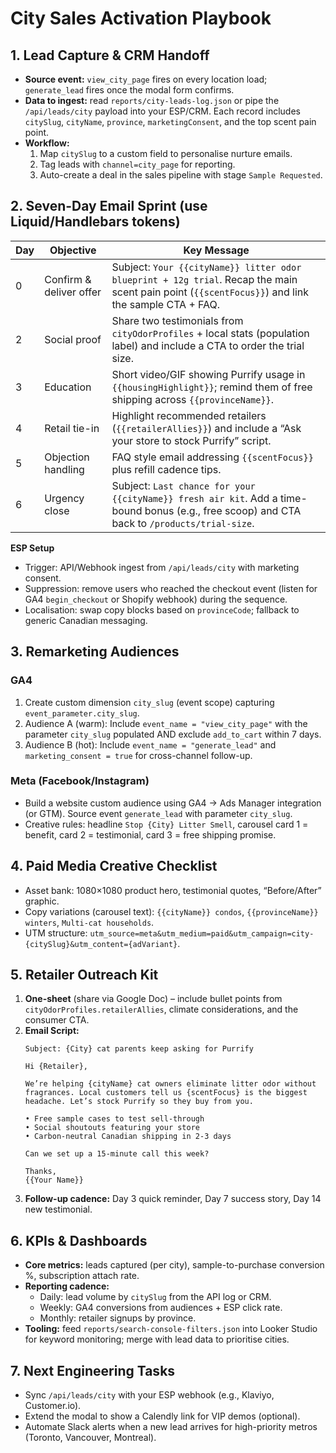 # City Sales Activation Playbook

## 1. Lead Capture & CRM Handoff
- **Source event:** `view_city_page` fires on every location load; `generate_lead` fires once the modal form confirms.
- **Data to ingest:** read `reports/city-leads-log.json` or pipe the `/api/leads/city` payload into your ESP/CRM. Each record includes `citySlug`, `cityName`, `province`, `marketingConsent`, and the top scent pain point.
- **Workflow:**
  1. Map `citySlug` to a custom field to personalise nurture emails.
  2. Tag leads with `channel=city_page` for reporting.
  3. Auto-create a deal in the sales pipeline with stage `Sample Requested`.

## 2. Seven-Day Email Sprint (use Liquid/Handlebars tokens)
| Day | Objective | Key Message |
| --- | --- | --- |
| 0 | Confirm & deliver offer | Subject: `Your {{cityName}} litter odor blueprint + 12g trial`. Recap the main scent pain point (`{{scentFocus}}`) and link the sample CTA + FAQ.
| 2 | Social proof | Share two testimonials from `cityOdorProfiles` + local stats (population label) and include a CTA to order the trial size.
| 3 | Education | Short video/GIF showing Purrify usage in `{{housingHighlight}}`; remind them of free shipping across `{{provinceName}}`.
| 4 | Retail tie-in | Highlight recommended retailers (`{{retailerAllies}}`) and include a “Ask your store to stock Purrify” script.
| 5 | Objection handling | FAQ style email addressing `{{scentFocus}}` plus refill cadence tips.
| 6 | Urgency close | Subject: `Last chance for your {{cityName}} fresh air kit`. Add a time-bound bonus (e.g., free scoop) and CTA back to `/products/trial-size`.

**ESP Setup**
- Trigger: API/Webhook ingest from `/api/leads/city` with marketing consent.
- Suppression: remove users who reached the checkout event (listen for GA4 `begin_checkout` or Shopify webhook) during the sequence.
- Localisation: swap copy blocks based on `provinceCode`; fallback to generic Canadian messaging.

## 3. Remarketing Audiences
### GA4
1. Create custom dimension `city_slug` (event scope) capturing `event_parameter.city_slug`.
2. Audience A (warm): Include `event_name = "view_city_page"` with the parameter `city_slug` populated AND exclude `add_to_cart` within 7 days.
3. Audience B (hot): Include `event_name = "generate_lead"` and `marketing_consent = true` for cross-channel follow-up.

### Meta (Facebook/Instagram)
- Build a website custom audience using GA4 → Ads Manager integration (or GTM). Source event `generate_lead` with parameter `city_slug`.
- Creative rules: headline `Stop {City} Litter Smell`, carousel card 1 = benefit, card 2 = testimonial, card 3 = free shipping promise.

## 4. Paid Media Creative Checklist
- Asset bank: 1080×1080 product hero, testimonial quotes, “Before/After” graphic.
- Copy variations (carousel text): `{{cityName}} condos`, `{{provinceName}} winters`, `Multi-cat households`.
- UTM structure: `utm_source=meta&utm_medium=paid&utm_campaign=city-{citySlug}&utm_content={adVariant}`.

## 5. Retailer Outreach Kit
1. **One-sheet** (share via Google Doc) – include bullet points from `cityOdorProfiles.retailerAllies`, climate considerations, and the consumer CTA.
2. **Email Script:**
   ```
   Subject: {City} cat parents keep asking for Purrify

   Hi {Retailer},

   We’re helping {cityName} cat owners eliminate litter odor without fragrances. Local customers tell us {scentFocus} is the biggest headache. Let’s stock Purrify so they buy from you.

   • Free sample cases to test sell-through
   • Social shoutouts featuring your store
   • Carbon-neutral Canadian shipping in 2-3 days

   Can we set up a 15-minute call this week?

   Thanks,
   {{Your Name}}
   ```
3. **Follow-up cadence:** Day 3 quick reminder, Day 7 success story, Day 14 new testimonial.

## 6. KPIs & Dashboards
- **Core metrics:** leads captured (per city), sample-to-purchase conversion %, subscription attach rate.
- **Reporting cadence:**
  - Daily: lead volume by `citySlug` from the API log or CRM.
  - Weekly: GA4 conversions from audiences + ESP click rate.
  - Monthly: retailer signups by province.
- **Tooling:** feed `reports/search-console-filters.json` into Looker Studio for keyword monitoring; merge with lead data to prioritise cities.

## 7. Next Engineering Tasks
- Sync `/api/leads/city` with your ESP webhook (e.g., Klaviyo, Customer.io).
- Extend the modal to show a Calendly link for VIP demos (optional).
- Automate Slack alerts when a new lead arrives for high-priority metros (Toronto, Vancouver, Montreal).
